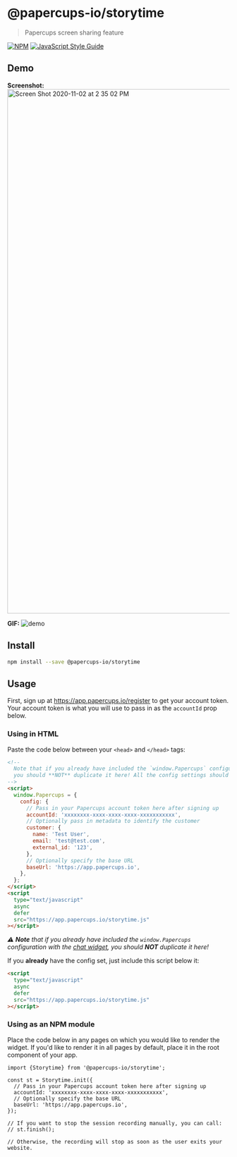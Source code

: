 # @papercups-io/storytime

> Papercups screen sharing feature

[![NPM](https://img.shields.io/npm/v/@papercups-io/storytime.svg)](https://www.npmjs.com/package/@papercups-io/storytime) [![JavaScript Style Guide](https://img.shields.io/badge/code_style-standard-brightgreen.svg)](https://standardjs.com)

## Demo

**Screenshot:**
<img width="1190" alt="Screen Shot 2020-11-02 at 2 35 02 PM" src="https://user-images.githubusercontent.com/5264279/97911075-b3ece700-1d18-11eb-875d-07db7c4f20b7.png">

**GIF:**
![demo](https://user-images.githubusercontent.com/5264279/96898977-56c27d00-145e-11eb-907b-ca8db13a0fa0.gif)

## Install

```bash
npm install --save @papercups-io/storytime
```

## Usage

First, sign up at https://app.papercups.io/register to get your account token. Your account token is what you will use to pass in as the `accountId` prop below.

### Using in HTML

Paste the code below between your `<head>` and `</head>` tags:

```html
<!-- 
  Note that if you already have included the `window.Papercups` configuration with the chat widget, 
  you should **NOT** duplicate it here! All the config settings should be the same for now.
-->
<script>
  window.Papercups = {
    config: {
      // Pass in your Papercups account token here after signing up
      accountId: 'xxxxxxxx-xxxx-xxxx-xxxx-xxxxxxxxxxx',
      // Optionally pass in metadata to identify the customer
      customer: {
        name: 'Test User',
        email: 'test@test.com',
        external_id: '123',
      },
      // Optionally specify the base URL
      baseUrl: 'https://app.papercups.io',
    },
  };
</script>
<script
  type="text/javascript"
  async
  defer
  src="https://app.papercups.io/storytime.js"
></script>
```

_:warning: **Note** that if you already have included the `window.Papercups` configuration with the [chat widget](https://github.com/papercups-io/chat-widget#using-in-html), you should **NOT** duplicate it here!_

If you **already** have the config set, just include this script below it:

```html
<script
  type="text/javascript"
  async
  defer
  src="https://app.papercups.io/storytime.js"
></script>
```

### Using as an NPM module

Place the code below in any pages on which you would like to render the widget. If you'd like to render it in all pages by default, place it in the root component of your app.

```tsx
import {Storytime} from '@papercups-io/storytime';

const st = Storytime.init({
  // Pass in your Papercups account token here after signing up 
  accountId: 'xxxxxxxx-xxxx-xxxx-xxxx-xxxxxxxxxxx',
  // Optionally specify the base URL
  baseUrl: 'https://app.papercups.io',
});

// If you want to stop the session recording manually, you can call:
// st.finish();

// Otherwise, the recording will stop as soon as the user exits your website.
```

